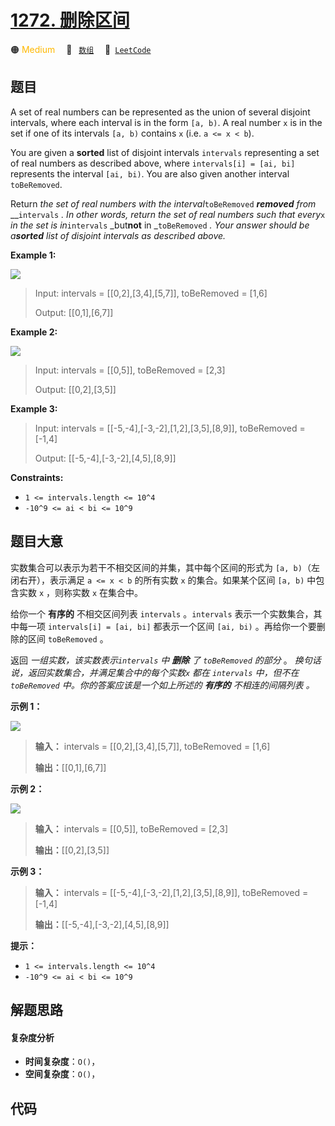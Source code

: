 # [1272. 删除区间](https://leetcode.com/problems/remove-interval)

🟠 <font color=#ffb800>Medium</font>&emsp; 🔖&ensp; [`数组`](/tag/array.md)&emsp; 🔗&ensp;[`LeetCode`](https://leetcode.com/problems/remove-interval)

## 题目

A set of real numbers can be represented as the union of several disjoint
intervals, where each interval is in the form `[a, b)`. A real number `x` is
in the set if one of its intervals `[a, b)` contains `x` (i.e. `a <= x < b`).

You are given a **sorted** list of disjoint intervals `intervals` representing
a set of real numbers as described above, where `intervals[i] = [ai, bi]`
represents the interval `[ai, bi)`. You are also given another interval
`toBeRemoved`.

Return _the set of real numbers with the interval_`toBeRemoved` _**removed**
from_ __`intervals` _. In other words, return the set of real numbers such
that every_`x` _in the set is in_`intervals` _but**not** in _`toBeRemoved` _.
Your answer should be a**sorted** list of disjoint intervals as described
above._



**Example 1:**

![](https://fastly.jsdelivr.net/gh/doocs/leetcode@main/solution/1200-1299/1272.Remove%20Interval/images/removeintervalex1.png)

> Input: intervals = [[0,2],[3,4],[5,7]], toBeRemoved = [1,6]
> 
> Output: [[0,1],[6,7]]

**Example 2:**

![](https://fastly.jsdelivr.net/gh/doocs/leetcode@main/solution/1200-1299/1272.Remove%20Interval/images/removeintervalex2.png)

> Input: intervals = [[0,5]], toBeRemoved = [2,3]
> 
> Output: [[0,2],[3,5]]

**Example 3:**

> Input: intervals = [[-5,-4],[-3,-2],[1,2],[3,5],[8,9]], toBeRemoved = [-1,4]
> 
> Output: [[-5,-4],[-3,-2],[4,5],[8,9]]

**Constraints:**

  * `1 <= intervals.length <= 10^4`
  * `-10^9 <= ai < bi <= 10^9`


## 题目大意

实数集合可以表示为若干不相交区间的并集，其中每个区间的形式为 `[a, b)`（左闭右开），表示满足 `a <= x < b` 的所有实数  `x`
的集合。如果某个区间 `[a, b)` 中包含实数 `x` ，则称实数 `x` 在集合中。

给你一个 **有序的** 不相交区间列表 `intervals` 。`intervals` 表示一个实数集合，其中每一项 `intervals[i] =
[ai, bi]` 都表示一个区间 `[ai, bi)` 。再给你一个要删除的区间 `toBeRemoved` 。

返回 _一组实数，该实数表示`intervals` 中 **删除**  了 `toBeRemoved` 的部分_ 。
_换句话说，返回实数集合，并满足集合中的每个实数`x` 都在 `intervals` 中，但不在 `toBeRemoved`
中。你的答案应该是一个如上所述的 **有序的** 不相连的间隔列表 。_





**示例 1：**

![](https://fastly.jsdelivr.net/gh/doocs/leetcode@main/solution/1200-1299/1272.Remove%20Interval/images/removeintervalex1.png)

> 
> 
> 
> 
> 
> **输入：** intervals = [[0,2],[3,4],[5,7]], toBeRemoved = [1,6]
> 
> **输出：**[[0,1],[6,7]]
> 
> 

**示例 2：**

![](https://fastly.jsdelivr.net/gh/doocs/leetcode@main/solution/1200-1299/1272.Remove%20Interval/images/removeintervalex2.png)

> 
> 
> 
> 
> 
> **输入：** intervals = [[0,5]], toBeRemoved = [2,3]
> 
> **输出：**[[0,2],[3,5]]
> 
> 

**示例 3：**

> 
> 
> 
> 
> 
> **输入：** intervals = [[-5,-4],[-3,-2],[1,2],[3,5],[8,9]], toBeRemoved = [-1,4]
> 
> **输出：**[[-5,-4],[-3,-2],[4,5],[8,9]]
> 
> 



**提示：**

  * `1 <= intervals.length <= 10^4`
  * `-10^9 <= ai < bi <= 10^9`


## 解题思路

#### 复杂度分析

- **时间复杂度**：`O()`，
- **空间复杂度**：`O()`，

## 代码

```javascript

```